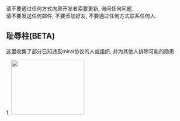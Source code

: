 请不要通过任何方式向原开发者索要更新, 询问任何问题.  
请不要发送任何邮件, 不要添加好友, 不要通过任何方式联系任何人.  



## 耻辱柱(BETA)
这里收集了部分已知违反mirai协议的人或组织, 并为其他人排除可能的隐患



1: 
<img src="https://github.com/mamoe/mirai/raw/rm/Screenshot_20200821-002427.jpg" width="200" height="150" />
